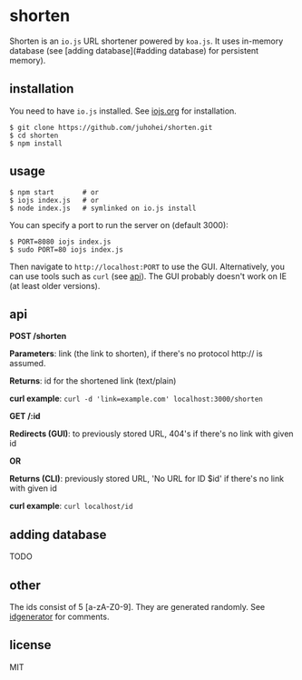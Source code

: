 shorten
===

Shorten is an `io.js` URL shortener powered by `koa.js`. It uses in-memory database (see [adding database](#adding database) for persistent memory).

installation
---

You need to have `io.js` installed. See [iojs.org](https://iojs.org) for installation.

    $ git clone https://github.com/juhohei/shorten.git
    $ cd shorten
    $ npm install

usage
---

    $ npm start       # or
    $ iojs index.js   # or
    $ node index.js   # symlinked on io.js install


You can specify a port to run the server on (default 3000):

    $ PORT=8080 iojs index.js
    $ sudo PORT=80 iojs index.js

Then navigate to `http://localhost:PORT` to use the GUI. Alternatively, you can use tools such as `curl` (see [api](#api)). The GUI probably doesn't work on IE (at least older versions).

api
---

**POST /shorten**

**Parameters**: link (the link to shorten), if there's no protocol http:// is assumed.

**Returns**: id for the shortened link (text/plain)

**curl example**: `curl -d 'link=example.com' localhost:3000/shorten`


**GET /:id**

**Redirects (GUI)**: to previously stored URL, 404's if there's no link with given id

**OR**

**Returns (CLI)**: previously stored URL, 'No URL for ID $id' if there's no link with given id

**curl example**: `curl localhost/id`

adding database
---

TODO

other
---

The ids consist of 5 [a-zA-Z0-9]. They are generated randomly. See [idgenerator](lib/idgenerator.js) for comments.

license
---

MIT
